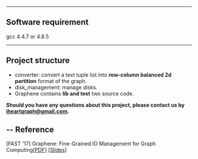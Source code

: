 ----
Software requirement
-----
gcc 4.4.7 or 4.8.5


----
Project structure
-----
- converter: convert a text tuple list into **row-column balanced 2d partition** format of the graph.
- disk_management: manage disks.
- Graphene contains **lib and test** two source code.
    

**Should you have any questions about this project, please contact us by iheartgraph@gmail.com.**

--
Reference
-------
[FAST '17] Graphene: Fine-Grained IO Management for Graph Computing[[PDF](https://www.usenix.org/system/files/conference/fast17/fast17-liu.pdf)] [[Slides](https://www.usenix.org/sites/default/files/conference/protected-files/fast17_slides_liu.pdf)]

